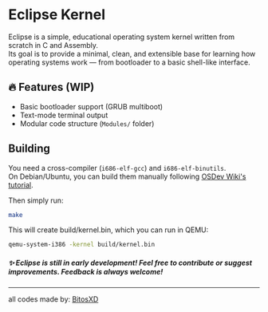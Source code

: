 # Eclipse Kernel

Eclipse is a simple, educational operating system kernel written from scratch in C and Assembly.  
Its goal is to provide a minimal, clean, and extensible base for learning how operating systems work — from bootloader to a basic shell-like interface.

## 🔥 Features (WIP)

- Basic bootloader support (GRUB multiboot)
- Text-mode terminal output
- Modular code structure (`Modules/` folder)

## Building

You need a cross-compiler (`i686-elf-gcc`) and `i686-elf-binutils`.  
On Debian/Ubuntu, you can build them manually following [OSDev Wiki's tutorial](https://wiki.osdev.org/GCC_Cross-Compiler).

Then simply run:

```sh
make
```
This will create build/kernel.bin, which you can run in QEMU:
```sh
qemu-system-i386 -kernel build/kernel.bin
```

##### ✨ Eclipse is still in early development! Feel free to contribute or suggest improvements. Feedback is always welcome!
---
all codes made by:
[BitosXD](https://github.com/bitosxd)